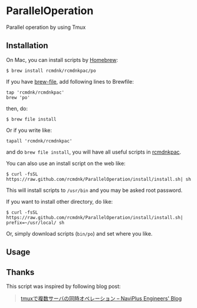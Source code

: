 # ParallelOperation

Parallel operation by using Tmux

## Installation

On Mac, you can install scripts by [Homebrew](https://github.com/mxcl/homebrew):

    $ brew install rcmdnk/rcmdnkpac/po

If you have [brew-file](https://github.com/rcmdnk/homebrew-file), add following lines to Brewfile:

    tap 'rcmdnk/rcmdnkpac'
    brew 'po'

then, do:

    $ brew file install

Or if you write like:

    tapall 'rcmdnk/rcmdnkpac'

and do `brew file install`, you will have all useful scripts in
[rcmdnkpac](https://github.com/rcmdnk/homebrew-rcmdnkpac).

You can also use an install script on the web like:

    $ curl -fsSL https://raw.github.com/rcmdnk/ParallelOperation/install/install.sh| sh

This will install scripts to `/usr/bin`
and you may be asked root password.

If you want to install other directory, do like:

    $ curl -fsSL https://raw.github.com/rcmdnk/ParallelOperation/install/install.sh|  prefix=~/usr/local/ sh

Or, simply download scripts (`bin/po`) and set where you like.

## Usage


## Thanks

This script was inspired by following blog post:

> [tmuxで複数サーバの同時オペレーション – NaviPlus Engineers' Blog](https://tech.naviplus.co.jp/2014/01/09/tmux%E3%81%A7%E8%A4%87%E6%95%B0%E3%82%B5%E3%83%BC%E3%83%90%E3%81%AE%E5%90%8C%E6%99%82%E3%82%AA%E3%83%9A%E3%83%AC%E3%83%BC%E3%82%B7%E3%83%A7%E3%83%B3/)
